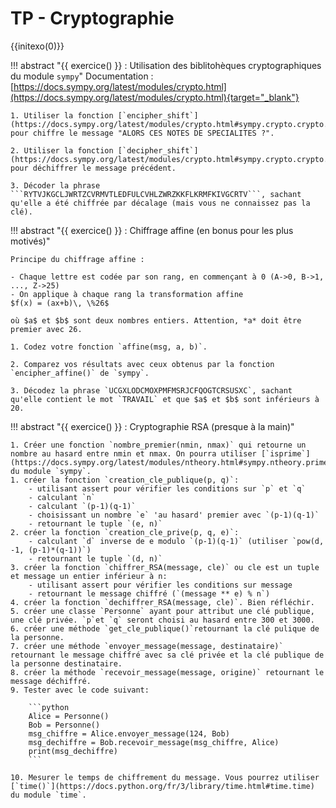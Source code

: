 # TP - Cryptographie

{{initexo(0)}}



!!! abstract "{{ exercice() }} : Utilisation des biblitohèques cryptographiques du module ```sympy```"
    Documentation : [https://docs.sympy.org/latest/modules/crypto.html](https://docs.sympy.org/latest/modules/crypto.html){target="_blank"}

    1. Utiliser la fonction [`encipher_shift`](https://docs.sympy.org/latest/modules/crypto.html#sympy.crypto.crypto.encipher_shift) pour chiffre le message "ALORS CES NOTES DE SPECIALITES ?".

    2. Utiliser la fonction [`decipher_shift`](https://docs.sympy.org/latest/modules/crypto.html#sympy.crypto.crypto.decipher_shift) pour déchiffrer le message précédent.

    3. Décoder la phrase ```RYTVJKGCLJWRTZCVRMVTLEDFULCVHLZWRZKKFLKRMFKIVGCRTV```, sachant qu'elle a été chiffrée par décalage (mais vous ne connaissez pas la clé).


<!-- ??? tip "correction"
        ```python linenums='1'
        from sympy.crypto.crypto import encipher_affine

        msg = 'RYTVJKGCLJWRTZCVRMVTLEDFULCVHLZWRZKKFLKRMFKIVGCRTV'

        for cle in range(26):
            phrase = decipher_shift(msg, cle)
            print(phrase)
        ``` -->


!!! abstract "{{ exercice() }} : Chiffrage affine (en bonus pour les plus motivés)"

    Principe du chiffrage affine :

    - Chaque lettre est codée par son rang, en commençant à 0 (A->0, B->1, ..., Z->25)
    - On applique à chaque rang la transformation affine 
    $f(x) = (ax+b)\, \%26$

    où $a$ et $b$ sont deux nombres entiers. Attention, *a* doit être premier avec 26.

    1. Codez votre fonction `affine(msg, a, b)`.

    2. Comparez vos résultats avec ceux obtenus par la fonction `encipher_affine()` de `sympy`.

    3. Décodez la phrase `UCGXLODCMOXPMFMSRJCFQOGTCRSUSXC`, sachant qu'elle contient le mot `TRAVAIL` et que $a$ et $b$ sont inférieurs à 20.

<!-- ??? tip "correction"
    ```python linenums='1'
    def rang(lettre):
        return ord(lettre) - 65

    def affine(msg, a, b):
        sol = ""
        for lettre in msg:
            rg = rang(lettre)
            nv_rg = (a*rg + b) % 26 #chiffrement affine
            nv_lettre = chr(nv_rg + 65)
            sol += nv_lettre
        return sol
    ``` -->
<!-- ??? tip "correction"
    ```python linenums='1'
    from sympy.crypto.crypto import encipher_affine, decipher_affine
    from math import gcd

    for a in range(1,20):
        for b in range(1,20):
            if gcd(a,26) == 1:
                p = decipher_affine('UCGXLODCMOXPMFMSRJCFQOGTCRSUSXC', (a,b))
                if 'TRAVAIL' in p:
                    print(p)
    ``` -->

!!! abstract "{{ exercice() }} : Cryptographie RSA (presque à la main)"

    1. Créer une fonction `nombre_premier(nmin, nmax)` qui retourne un nombre au hasard entre nmin et nmax. On pourra utiliser [`isprime`](https://docs.sympy.org/latest/modules/ntheory.html#sympy.ntheory.primetest.isprime) du module `sympy`.
    1. créer la fonction `creation_cle_publique(p, q)`:
        - utilisant assert pour vérifier les conditions sur `p` et `q`
        - calculant `n`
        - calculant `(p-1)(q-1)`
        - choisissant un nombre `e` 'au hasard' premier avec `(p-1)(q-1)`
        - retournant le tuple `(e, n)`
    2. créer la fonction `creation_cle_prive(p, q, e)`:
        - calculant `d` inverse de e modulo `(p-1)(q-1)` (utiliser `pow(d, -1, (p-1)*(q-1))`)
        - retournant le tuple `(d, n)`
    3. créer la fonction `chiffrer_RSA(message, cle)` ou cle est un tuple et message un entier inférieur à n:
        - utilisant assert pour vérifier les conditions sur message
        - retournant le message chiffré (`(message ** e) % n`)
    4. créer la fonction `dechiffrer_RSA(message, cle)`. Bien réfléchir.
    5. créer une classe `Personne` ayant pour attribut une clé publique, une clé privée. `p`et `q` seront choisi au hasard entre 300 et 3000.
    6. créer une méthode `get_cle_publique()`retournant la clé pulique de la personne.
    7. créer une méthode `envoyer_message(message, destinataire)` retournant le message chiffré avec sa clé privée et la clé publique de la personne destinataire.
    8. créer la méthode `recevoir_message(message, origine)` retournant le message déchiffré.
    9. Tester avec le code suivant:

        ```python
        Alice = Personne()
        Bob = Personne()
        msg_chiffre = Alice.envoyer_message(124, Bob)
        msg_dechiffre = Bob.recevoir_message(msg_chiffre, Alice)
        print(msg_dechiffre)
        ```

    10. Mesurer le temps de chiffrement du message. Vous pourrez utiliser [`time()`](https://docs.python.org/fr/3/library/time.html#time.time) du module `time`.



<!--     ```python linenums='1'
    import Crypto
    import libnum
    from Crypto.Util.number import bytes_to_long, long_to_bytes
    from Crypto.Random import get_random_bytes 

    bits = 256
    msg = "en NSI on fait de la crypto"

    p = Crypto.Util.number.getPrime(bits, randfunc=get_random_bytes)
    q = Crypto.Util.number.getPrime(bits, randfunc=get_random_bytes)

    n = p * q
    phi = (p - 1) * (q - 1)

    e = 65537  # 65537 est un nombre premier, donc forcément premier avec phi
    d = libnum.invmod(e, phi)  # on calcule l'inverse de e modulo phi

    M = bytes_to_long(msg.encode('utf-8'))

    c = pow(M, e, n) # M puissance e modulo n
    res = pow(c, d, n)

    print(long_to_bytes(res))


    ```

    1. Analysez le programme ci-dessous pour y retrouver chaque étape du chiffrement RSA.
    2. Exécutez le programme et regardez en console le contenu des différentes variables.
    3. Observez les deux lignes qui contiennent les opérations de chiffrement et de déchiffrement : que faut-il changer pour chiffrer avec la clé privée et déchiffrer avec la clé publique ?


??? tip "correction"
    Q3. Il suffit d'inverser ```e``` et ```d```  dans les lignes 20 et 21.

### Exercice 4

En vous servant du code précédent, déchiffrez le message ```58152918114477529438769495136495430966050302170947748011925859233600631318929939319619808279389222131229963717435870597641010567365311762267359794338657867540621133550787677728203831932548041236152866441194127191404729294628415184239755221703677388875259927092794165578604353985011899152968982365630138088486380827379488939561996226754182```  sachant que :

- $e$ vaut 65537.
- $p$ et $q$ sont respectivement les 13èmes et 14èmes nombres de Mersenne.


??? tip "correction"
    ```python linenums='1'
    import Crypto
    import libnum
    from Crypto.Util.number import bytes_to_long, long_to_bytes
    from Crypto.Random import get_random_bytes 

    bits = 256
    msg = "en NSI on fait de la crypto"

    # p = Crypto.Util.number.getPrime(bits, randfunc=get_random_bytes)
    # q = Crypto.Util.number.getPrime(bits, randfunc=get_random_bytes)
    p = 2**521 - 1
    q = 2**607 - 1


    n = p * q
    phi = (p - 1) * (q - 1)

    e = 65537  # 65537 est un nombre premier, donc forcément premier avec phi
    d = libnum.invmod(e, phi)  # on calcule l'inverse de e modulo phi

    # M = bytes_to_long(msg.encode('utf-8'))
    # 
    # c = pow(M, e, n) # M puissance e modulo n

    c = 58152918114477529438769495136495430966050302170947748011925859233600631318929939319619808279389222131229963717435870597641010567365311762267359794338657867540621133550787677728203831932548041236152866441194127191404729294628415184239755221703677388875259927092794165578604353985011899152968982365630138088486380827379488939561996226754182
    res = pow(c, d, n)

    print(long_to_bytes(res))
    ```


### Exercice 5
**module RSA** dans les règles de l'art



```python
from Crypto.PublicKey import RSA
from Crypto.Cipher import PKCS1_OAEP
import binascii

keyPair = RSA.generate(1024)

pubKey = keyPair.publickey()

pubKeyPEM = pubKey.exportKey()

privKeyPEM = keyPair.exportKey()


msg = b'vive la crypto en NSI !'
encryptor = PKCS1_OAEP.new(pubKey)
encrypted = encryptor.encrypt(msg)
print("Encrypted:", binascii.hexlify(encrypted))


decryptor = PKCS1_OAEP.new(keyPair)
decrypted = decryptor.decrypt(encrypted)
print('Decrypted:', decrypted)
```
 -->